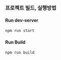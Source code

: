 ### 프로젝트 빌드, 실행방법

#### Run dev-server
```sh
npm run start
```

#### Run Build
```sh
npm run build
```